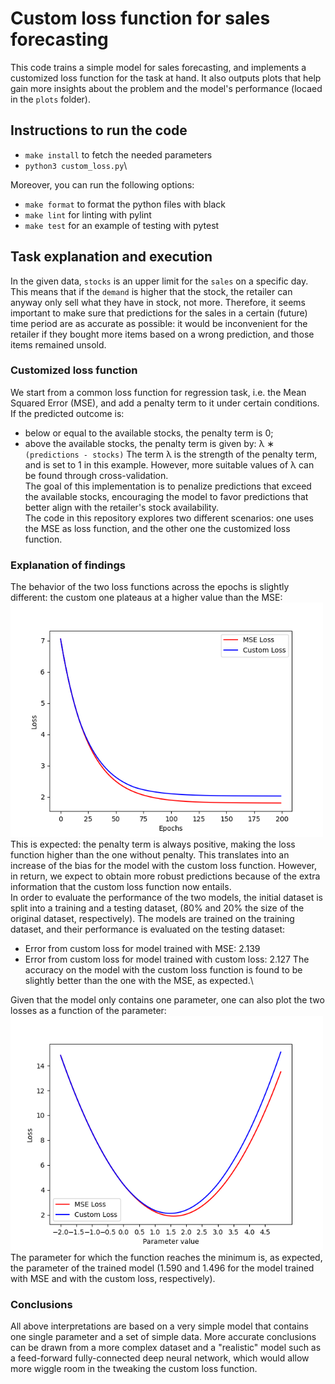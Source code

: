 # Custom loss function for sales forecasting

This code trains a simple model for sales forecasting, and implements a customized loss function for the task at hand. It also outputs plots that help gain more insights about the problem and the model's performance (locaed in the `plots` folder).

## Instructions to run the code
* `make install` to fetch the needed parameters
* `python3 custom_loss.py`\

Moreover, you can run the following options:
* `make format` to format the python files with black
* `make lint` for linting with pylint
* `make test` for an example of testing with pytest


## Task explanation and execution

In the given data, `stocks` is an upper limit for the `sales` on a specific day. This means that if the `demand` is higher that the stock, the retailer can anyway only sell what they have in stock, not more. Therefore, it seems important to make sure that predictions for the sales in a certain (future) time period are as accurate as possible: it would be inconvenient for the retailer if they bought more items based on a wrong prediction, and those items remained unsold.

### Customized loss function
We start from a common loss function for regression task, i.e. the Mean Squared Error (MSE), and add a penalty term to it under certain conditions. If the predicted outcome is:
+ below or equal to the available stocks, the penalty term is 0;
+ above the available stocks, the penalty term is given by: &lambda; &lowast; `(predictions - stocks)`
The term &lambda; is the strength of the penalty term, and is set to 1 in this example. However, more suitable values of &lambda; can be found through cross-validation.\
The goal of this implementation is to penalize predictions that exceed the available stocks, encouraging the model to favor predictions that better align with the retailer's stock availability.\
The code in this repository explores two different scenarios: one uses the MSE as loss function, and the other one the customized loss function.

### Explanation of findings
The behavior of the two loss functions across the epochs is slightly different: the custom one plateaus at a higher value than the MSE:\
<img src="plots/loss_vs_epochs.png" width="500">
This is expected: the penalty term is always positive, making the loss function higher than the one without penalty. This translates into an increase of the bias for the model with the custom loss function. However, in return, we expect to obtain more robust predictions because of the extra information that the custom loss function now entails.\
In order to evaluate the performance of the two models, the initial dataset is split into a training and a testing dataset, (80% and 20% the size of the original dataset, respectively). The models are trained on the training dataset, and their performance is evaluated on the testing dataset:
* Error from custom loss for model trained with MSE: 2.139
* Error from custom loss for model trained with custom loss: 2.127
The accuracy on the model with the custom loss function is found to be slightly better than the one with the MSE, as expected.\

Given that the model only contains one parameter, one can also plot the two losses as a function of the parameter:\
<img src="plots/loss_vs_parameter.png" width="500">
The parameter for which the function reaches the minimum is, as expected, the parameter of the trained model (1.590 and 1.496 for the model trained with MSE and with the custom loss, respectively).

### Conclusions
All above interpretations are based on a very simple model that contains one single parameter and a set of simple data. More accurate conclusions can be drawn from a more complex dataset and a "realistic" model such as a feed-forward fully-connected deep neural network, which would allow more wiggle room in the tweaking the custom loss function.










